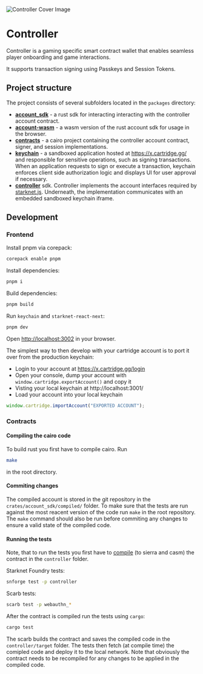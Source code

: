 ![Controller Cover Image](.github/cover.png)

# Controller

Controller is a gaming specific smart contract wallet that enables seamless player onboarding and game interactions.

It supports transaction signing using Passkeys and Session Tokens.

## Project structure
The project consists of several subfolders located in the ```packages``` directory:

- **[account_sdk](packages/account_sdk)** - a rust sdk for interacting interacting with the controller account contract.
- **[account-wasm](packages/account_wasm)** - a wasm version of the rust account sdk for usage in the browser.
- **[contracts](packages/contracts)** - a cairo project containing the controller account contract, signer, and session implementations.
- **[keychain](packages/keychain)** - a sandboxed application hosted at https://x.cartridge.gg/ and responsible for sensitive operations, such as signing transactions. When an application requests to sign or execute a transaction, keychain enforces client side authorization logic and displays UI for user approval if necessary.
- **[controller](packages/controller)** sdk. Controller implements the account interfaces required by [starknet.js](https://github.com/0xs34n/starknet.js). Underneath, the implementation communicates with an embedded sandboxed keychain iframe.

## Development

### Frontend

Install pnpm via corepack:

```sh
corepack enable pnpm
```

Install dependencies:

```sh
pnpm i
```

Build dependencies:

```sh
pnpm build
```

Run `keychain` and `starknet-react-next`:

```sh
pnpm dev
```

Open <http://localhost:3002> in your browser.

The simplest way to then develop with your cartridge account is to port it over
from the production keychain:

- Login to your account at https://x.cartridge.gg/login
- Open your console, dump your account with `window.cartridge.exportAccount()`
  and copy it
- Visting your local keychain at http://localhost:3001/
- Load your account into your local keychain

```js
window.cartridge.importAccount("EXPORTED ACCOUNT");
```

### Contracts

#### Compiling the cairo code

To build rust you first have to compile cairo. Run

```bash
make
```

in the root directory.

#### Commiting changes 

The compiled account is stored in the git repository in the `crates/account_sdk/compiled/` folder. To make sure that the tests are run against the most reacent version of the code run `make` in the root repository. The `make` command should also be run before commiting any changes to ensure a valid state of the compiled code. 

#### Running the tests

Note, that to run the tests you first have to [compile](#compiling-the-cairo-code) (to sierra and casm) the contract in the `controller` folder.

Starknet Foundry tests:

```bash
snforge test -p controller
```

Scarb tests:

```bash
scarb test -p webauthn_*
```

After the contract is compiled run the tests using `cargo`:

```bash
cargo test
```

The scarb builds the contract and saves the compiled code in the `controller/target` folder. The tests then fetch (at compile time) the comipled code and deploy it to the local network. Note that obviously the contract needs to be recompiled for any changes to be applied in the compiled code.
